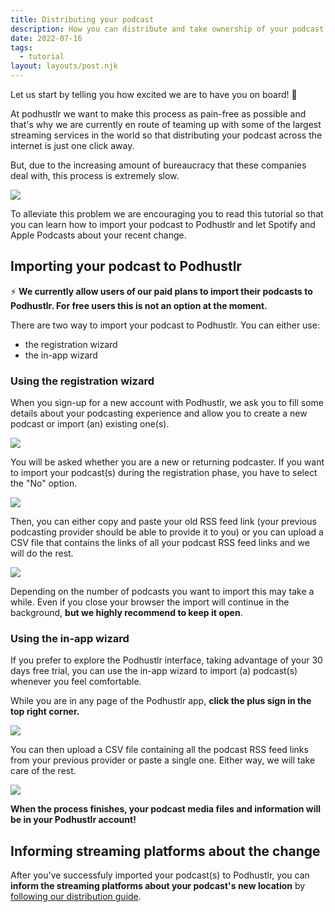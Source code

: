 ```yaml
---
title: Distributing your podcast
description: How you can distribute and take ownership of your podcast in streaming services like Spotify and Apple Music with Podhustlr.
date: 2022-07-16
tags:
  - tutorial
layout: layouts/post.njk
---
```


Let us start by telling you how excited we are to have you on board! 🎉

At podhustlr we want to make this process as pain-free as possible and that's why we are currently en route of teaming up with some of the largest streaming services in the world so that distributing your podcast across the internet is just one click away.

But, due to the increasing amount of bureaucracy that these companies deal with, this process is extremely slow.

![](https://blog.podhustlr.com/img/posts/spotify.png)

To alleviate this problem we are encouraging you to read this tutorial so that you can learn how to import your podcast to Podhustlr and let Spotify and Apple Podcasts about your recent change.

## Importing your podcast to Podhustlr

⚡ **We currently allow users of our paid plans to import their podcasts to Podhustlr. For free users this is not an option at the moment.**

There are two way to import your podcast to Podhustlr. You can either use:
- the registration wizard
- the in-app wizard

### Using the registration wizard

When you sign-up for a new account with Podhustlr, we ask you to fill some details about your podcasting experience and allow you to create a new podcast or import (an) existing one(s).

![](https://blog.podhustlr.com/img/posts/start-journey-podhustlr.png)

You will be asked whether you are a new or returning podcaster. If you want to import your podcast(s) during the registration phase, you have to select the "No" option.

![](https://blog.podhustlr.com/img/posts/first-time-podcast-host-wizard.png)


Then, you can either copy and paste your old RSS feed link (your previous podcasting provider should be able to provide it to you) or you can upload a CSV file that contains the links of all your podcast RSS feed links and we will do the rest.

![](https://blog.podhustlr.com/img/posts/wizard-import-csv.png)

Depending on the number of podcasts you want to import this may take a while. Even if you close your browser the import will continue in the background, **but we highly recommend to keep it open**.

### Using the in-app wizard

If you prefer to explore the Podhustlr interface, taking advantage of your 30 days free trial, you can use the in-app wizard to import (a) podcast(s) whenever you feel comfortable.

While you are in any page of the Podhustlr app, **click the plus sign in the top right corner.**

![](https://blog.podhustlr.com/img/posts/in-app-wizard-plus-sign.png)

You can then upload a CSV file containing all the podcast RSS feed links from your previous provider or paste a single one. Either way, we will take care of the rest.

![](https://blog.podhustlr.com/img/posts/in-app-wizard.png)

**When the process finishes, your podcast media files and information will be in your Podhustlr account!**

## Informing streaming platforms about the change

After you've successfuly imported your podcast(s) to Podhustlr, you can **inform the streaming platforms about your podcast's new location** by [following our distribution guide](https://blog.podhustlr.com/posts/distribution).




